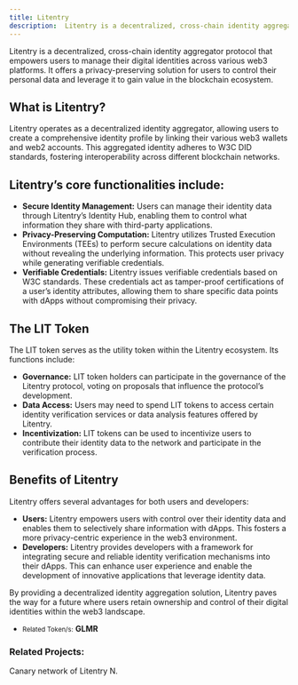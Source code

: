 ```yaml
---
title: Litentry
description:  Litentry is a decentralized, cross-chain identity aggregator protocol that empowers users to manage their digital identities across various web3 platforms.
---
```

Litentry is a decentralized, cross-chain identity aggregator protocol that empowers users to manage their digital identities across various web3 platforms. It offers a privacy-preserving solution for users to control their personal data and leverage it to gain value in the blockchain ecosystem.

## What is Litentry?

Litentry operates as a decentralized identity aggregator, allowing users to create a comprehensive identity profile by linking their various web3 wallets and web2 accounts. This aggregated identity adheres to W3C DID standards, fostering interoperability across different blockchain networks.

## Litentry’s core functionalities include:

- **Secure Identity Management:** Users can manage their identity data through Litentry’s Identity Hub, enabling them to control what information they share with third-party applications.
- **Privacy-Preserving Computation:** Litentry utilizes Trusted Execution Environments (TEEs) to perform secure calculations on identity data without revealing the underlying information. This protects user privacy while generating verifiable credentials.
- **Verifiable Credentials:** Litentry issues verifiable credentials based on W3C standards. These credentials act as tamper-proof certifications of a user’s identity attributes, allowing them to share specific data points with dApps without compromising their privacy.

## The LIT Token

The LIT token serves as the utility token within the Litentry ecosystem. Its functions include:

- **Governance:** LIT token holders can participate in the governance of the Litentry protocol, voting on proposals that influence the protocol’s development.
- **Data Access:** Users may need to spend LIT tokens to access certain identity verification services or data analysis features offered by Litentry.
- **Incentivization:** LIT tokens can be used to incentivize users to contribute their identity data to the network and participate in the verification process.

## Benefits of Litentry

Litentry offers several advantages for both users and developers:

- **Users:** Litentry empowers users with control over their identity data and enables them to selectively share information with dApps. This fosters a more privacy-centric experience in the web3 environment.
- **Developers:** Litentry provides developers with a framework for integrating secure and reliable identity verification mechanisms into their dApps. This can enhance user experience and enable the development of innovative applications that leverage identity data.

By providing a decentralized identity aggregation solution, Litentry paves the way for a future where users retain ownership and control of their digital identities within the web3 landscape.

- <small>Related Token/s:</small> **GLMR**

### Related Projects:


Canary network of Litentry N.

